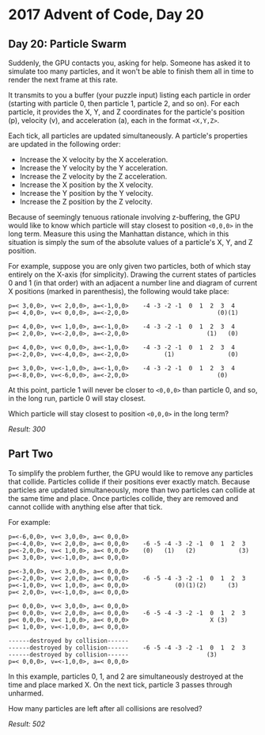 # 2017 Advent of Code, Day 20

## Day 20: Particle Swarm

Suddenly, the GPU contacts you, asking for help. Someone has asked it to simulate too many particles, and it won't be able to finish them all in time to render the next frame at this rate.

It transmits to you a buffer (your puzzle input) listing each particle in order (starting with particle 0, then particle 1, particle 2, and so on). For each particle, it provides the X, Y, and Z coordinates for the particle's position (p), velocity (v), and acceleration (a), each in the format `<X,Y,Z>`.

Each tick, all particles are updated simultaneously. A particle's properties are updated in the following order:

* Increase the X velocity by the X acceleration.
* Increase the Y velocity by the Y acceleration.
* Increase the Z velocity by the Z acceleration.
* Increase the X position by the X velocity.
* Increase the Y position by the Y velocity.
* Increase the Z position by the Z velocity.

Because of seemingly tenuous rationale involving z-buffering, the GPU would like to know which particle will stay closest to position `<0,0,0>` in the long term. Measure this using the Manhattan distance, which in this situation is simply the sum of the absolute values of a particle's X, Y, and Z position.

For example, suppose you are only given two particles, both of which stay entirely on the X-axis (for simplicity). Drawing the current states of particles 0 and 1 (in that order) with an adjacent a number line and diagram of current X positions (marked in parenthesis), the following would take place:

```
p=< 3,0,0>, v=< 2,0,0>, a=<-1,0,0>    -4 -3 -2 -1  0  1  2  3  4
p=< 4,0,0>, v=< 0,0,0>, a=<-2,0,0>                         (0)(1)

p=< 4,0,0>, v=< 1,0,0>, a=<-1,0,0>    -4 -3 -2 -1  0  1  2  3  4
p=< 2,0,0>, v=<-2,0,0>, a=<-2,0,0>                      (1)   (0)

p=< 4,0,0>, v=< 0,0,0>, a=<-1,0,0>    -4 -3 -2 -1  0  1  2  3  4
p=<-2,0,0>, v=<-4,0,0>, a=<-2,0,0>          (1)               (0)

p=< 3,0,0>, v=<-1,0,0>, a=<-1,0,0>    -4 -3 -2 -1  0  1  2  3  4
p=<-8,0,0>, v=<-6,0,0>, a=<-2,0,0>                         (0)   
```

At this point, particle 1 will never be closer to `<0,0,0>` than particle 0, and so, in the long run, particle 0 will stay closest.

Which particle will stay closest to position `<0,0,0>` in the long term?

_Result: 300_

## Part Two

To simplify the problem further, the GPU would like to remove any particles that collide. Particles collide if their positions ever exactly match. Because particles are updated simultaneously, more than two particles can collide at the same time and place. Once particles collide, they are removed and cannot collide with anything else after that tick.

For example:

```
p=<-6,0,0>, v=< 3,0,0>, a=< 0,0,0>    
p=<-4,0,0>, v=< 2,0,0>, a=< 0,0,0>    -6 -5 -4 -3 -2 -1  0  1  2  3
p=<-2,0,0>, v=< 1,0,0>, a=< 0,0,0>    (0)   (1)   (2)            (3)
p=< 3,0,0>, v=<-1,0,0>, a=< 0,0,0>

p=<-3,0,0>, v=< 3,0,0>, a=< 0,0,0>    
p=<-2,0,0>, v=< 2,0,0>, a=< 0,0,0>    -6 -5 -4 -3 -2 -1  0  1  2  3
p=<-1,0,0>, v=< 1,0,0>, a=< 0,0,0>             (0)(1)(2)      (3)   
p=< 2,0,0>, v=<-1,0,0>, a=< 0,0,0>

p=< 0,0,0>, v=< 3,0,0>, a=< 0,0,0>    
p=< 0,0,0>, v=< 2,0,0>, a=< 0,0,0>    -6 -5 -4 -3 -2 -1  0  1  2  3
p=< 0,0,0>, v=< 1,0,0>, a=< 0,0,0>                       X (3)      
p=< 1,0,0>, v=<-1,0,0>, a=< 0,0,0>

------destroyed by collision------    
------destroyed by collision------    -6 -5 -4 -3 -2 -1  0  1  2  3
------destroyed by collision------                      (3)         
p=< 0,0,0>, v=<-1,0,0>, a=< 0,0,0>
```

In this example, particles 0, 1, and 2 are simultaneously destroyed at the time and place marked X. On the next tick, particle 3 passes through unharmed.

How many particles are left after all collisions are resolved?

_Result: 502_
